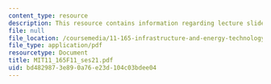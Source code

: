 ```yaml
---
content_type: resource
description: This resource contains information regarding lecture slides.
file: null
file_location: /coursemedia/11-165-infrastructure-and-energy-technology-challenges-fall-2011/bd4829873e890a76e23d104c03bdee04_MIT11_165F11_ses21.pdf
file_type: application/pdf
resourcetype: Document
title: MIT11_165F11_ses21.pdf
uid: bd482987-3e89-0a76-e23d-104c03bdee04
---
```

